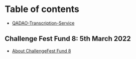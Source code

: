 # Table of contents

* [QADAO-Transcription-Service](README.md)

## Challenge Fest Fund 8: 5th March 2022

* [About ChallengeFest Fund 8](challenge-fest-fund-8-5th-march-2022/about-challengefest-fund-8.md)
